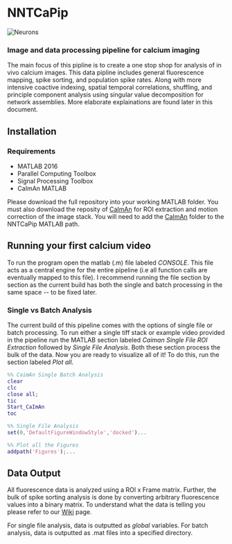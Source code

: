 # NNTCaPip

![Neurons](https://user-images.githubusercontent.com/56140216/117201664-ea381b80-adba-11eb-9ffe-b2bed4401cf5.png)

### Image and data processing pipeline for calcium imaging

The main focus of this pipline is to create a one stop shop for analysis of in vivo calcium images. This data pipline includes general fluorescence mapping, spike sorting, and population spike rates. Along with more intensive coactive indexing, spatial temporal correlations, shuffling, and principle component analysis using singular value decomposition for network assemblies. More elaborate explainations are found later in this document. 

## Installation

### Requirements

- MATLAB 2016     
- Parallel Computing Toolbox
- Signal Processing Toolbox
- CaImAn MATLAB

Please download the full repository into your working MATLAB folder. You must also download the reposity of [CaImAn](https://github.com/flatironinstitute/CaImAn-MATLAB) for ROI extraction and motion correction of the image stack. You will need to add the [CaImAn](https://github.com/flatironinstitute/CaImAn-MATLAB) folder to the NNTCaPip MATLAB path.

## Running your first calcium video
To run the program open the matlab (.m) file labeled _CONSOLE_. This file acts as a central engine for the entire pipeline (i.e all function calls are eventually mapped to this file). I recommend running the file section by section as the current build has both the single and batch processing in the same space -- to be fixed later. 

### Single vs Batch Analysis
The current build of this pipeline comes with the options of single file or batch processing. To run either a single tiff stack or example video provided in the pipeline run the MATLAB section labeled _Caiman Single File ROI Extraction_ followed by _Single File Analysis_. Both these section process the bulk of the data. Now you are ready to visualize all of it! To do this, run the section labeled _Plot all_. 

```matlab
%% CaimAn Single Batch Analysis
clear
clc
close all;
tic
Start_CaImAn
toc
```
```matlab
%% Single File Analysis
set(0,'DefaultFigureWindowStyle','docked')...
```
```matlab
%% Plot all the Figures
addpath('Figures');...
```

## Data Output

All fluorescence data is analyzed using a ROI x Frame matrix. Further, the bulk of spike sorting analysis is done by converting arbitrary fluorescence values into a binary matrix. To understand what the data is telling you please refer to our [Wiki](https://github.com/Neurohm/NNTCaPip/wiki/2.-Understanding-the-Data) page.

For single file analysis, data is outputted as _global_ variables. For batch analysis, data is outputted as .mat files into a specified directory.
